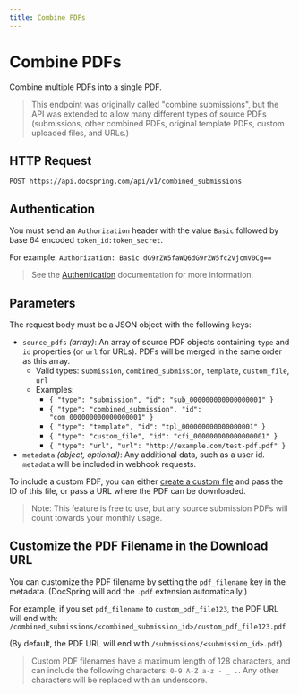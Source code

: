```yaml
---
title: Combine PDFs
---
```


# Combine PDFs

Combine multiple PDFs into a single PDF.

> This endpoint was originally called "combine submissions", but the API was extended
> to allow many different types of source PDFs (submissions, other combined PDFs, original template PDFs, custom uploaded files, and URLs.)

## HTTP Request

`POST https://api.docspring.com/api/v1/combined_submissions`

## Authentication

You must send an `Authorization` header with the value `Basic` followed by base 64 encoded `token_id:token_secret`.

For example: `Authorization: Basic dG9rZW5faWQ6dG9rZW5fc2VjcmV0Cg==`

> See the [Authentication](../install-api-client/authentication) documentation for more information.

## Parameters

The request body must be a JSON object with the following keys:

- `source_pdfs` _(array)_: An array of source PDF objects containing `type` and `id` properties (or `url` for URLs). PDFs will be merged in the same order as this array.
  - Valid types: `submission`, `combined_submission`, `template`, `custom_file`, `url`
  - Examples:
    - `{ "type": "submission", "id": "sub_000000000000000001" }`
    - `{ "type": "combined_submission", "id": "com_000000000000000001" }`
    - `{ "type": "template", "id": "tpl_000000000000000001" }`
    - `{ "type": "custom_file", "id": "cfi_000000000000000001" }`
    - `{ "type": "url", "url": "http://example.com/test-pdf.pdf" }`
- `metadata` _(object, optional)_: Any additional data, such as a user id. `metadata` will be included in webhook requests.

To include a custom PDF, you can either [create a custom file](./create-custom-file) and pass the ID of this file, or pass a URL where the PDF can be downloaded.

> Note: This feature is free to use, but any source submission PDFs will count towards your monthly usage.

## Customize the PDF Filename in the Download URL

You can customize the PDF filename by setting the `pdf_filename` key in the metadata. (DocSpring will add the `.pdf` extension automatically.)

For example, if you set `pdf_filename` to `custom_pdf_file123`, the PDF URL will end with: `/combined_submissions/<combined_submission_id>/custom_pdf_file123.pdf`

(By default, the PDF URL will end with `/submissions/<submission_id>.pdf`)

> Custom PDF filenames have a maximum length of 128 characters, and can include the following characters:
> `0-9 A-Z a-z - _ .`. Any other characters will be replaced with an underscore.

<CodeSwitcher :languages="{javascript:'JavaScript', ruby:'Ruby', python:'Python', php:'PHP', csharp:'C#', bash:'bash'}">
<template v-slot:javascript>

```javascript
// Find your API tokens here: https://app.docspring.com/api_tokens

import DocSpring from 'docspring'

var config = new DocSpring.Configuration()
config.apiTokenId = 'DOCSPRING_API_TOKEN_ID'
config.apiTokenSecret = 'DOCSPRING_API_TOKEN_SECRET'
docspring = new DocSpring.Client(config)

var options = {
  test: false,
  source_pdfs: [
    { type: 'submission', id: 'sub_000000000000000001' },
    { type: 'template', id: 'tpl_000000000000000001' },
    { type: 'submission', id: 'sub_000000000000000002' },
  ],
  wait: true,
}

docspring.combinePdfs(options, function (error, response) {
  if (error) throw error
  var combined_submission = response.combined_submission

  console.log('Download your PDF at:', combined_submission.download_url)
})
```

</template>
<template v-slot:ruby>

```ruby
require 'docspring'

ENV['DOCSPRING_TOKEN_ID'] = "YOUR_API_TOKEN_ID"
ENV['DOCSPRING_TOKEN_SECRET'] = "YOUR_API_TOKEN_SECRET"

DocSpring.configure do |c|
  c.username  = ENV['DOCSPRING_TOKEN_ID']
  c.password  = ENV['DOCSPRING_TOKEN_SECRET']
end

docspring = DocSpring::Client.new

response = docspring.combine_pdfs(
  source_pdfs: [
    { type: "submission", id: "sub_000000000000000001" },
    { type: "submission", id: "sub_000000000000000002" },
  ],
  metadata: {
    user_id: 123
  }
)

puts "Download your combined PDF at: #{response.combined_submission.download_url}"
```

</template>
<template v-slot:python>

```python
# This is a live example that you can run in the Python interpreter
import docspring

client = docspring.Client()
client.api_client.configuration.username = "DOCSPRING_TOKEN_ID"
client.api_client.configuration.password = "DOCSPRING_TOKEN_SECRET"

combined_submission = client.combine_pdfs({
  "source_pdfs": [
    { "type": "submission", "id": "sub_000000000000000001" },
    { "type": "submission", "id": "sub_000000000000000002" },
  ],
  "metadata": {
    "user_id": 123,
  }
})

print("Download your combined PDF at: %s" % combined_submission.download_url)
```

</template>
<template v-slot:php>

```php
<?php
// This is a live example that you can run in the PHP interactive shell (php -a)
$docspring = new DocSpring\Client();
$docspring->getConfig()->setUsername('YOUR_API_TOKEN_ID');
$docspring->getConfig()->setPassword('YOUR_API_TOKEN_SECRET');

$params = new DocSpring\Model\CreateCombinedSubmissionBody([
  "test" => false,
  "source_pdfs" => [
    [ "type" => "submission", "id" => "sub_000000000000000001" ],
    [ "type" => "submission", "id" => "sub_000000000000000002" ]
  ],
  "metadata" => [ "key" => "value" ]
])

$response = $docspring->combinePdfs($params);
echo $response;

echo "Download your combined PDF at: " . $response->getCombinedSubmission()->getDownloadUrl();
```

</template>
<template v-slot:csharp>

```csharp
using System;
using System.Diagnostics;
using DocSpring.Client.Api;
using DocSpring.Client.Client;
using DocSpring.Client.Model;

namespace Example
{
    public class DocSpringExample
    {
        public void main()
        {
          Configuration.Default.Username = "yRaaR9JmTPtGX7EN";
          Configuration.Default.Password = "IB3TRkSdm4f2BdtU_D3YgxjdMB7l-r2fOgvxD1Yzwec";

          var apiInstance = new PDFApi();
          var combinedSubmissionData = new CombinePdfsData(
            test: false,
            sourcePdfs: new List<Object>(new Object[] {
              new {
                type = "submission",
                id = "sub_000000000000000001",
              },
              new {
                type = "custom_file",
                id = "csi_000000000000000001",
              },
            })
          );

          var combinedSubmission = apiInstance.CombinePdfs(combinedSubmissionData);
          Debug.WriteLine(combinedSubmission);

          // The job will now be in the "pending" state until it is processed.
          // You may want to call GetCombinedSubmission once per second until
          // the state changes to "processed".
          // Alternatively, you can set up a webhook notification.
        }
    }
}
```

</template>
<template v-slot:bash>

The following example waits for the merged PDF to be processed, then prints the download URL.

```bash
# This is a live example that you can run in your console.

export API_TOKEN_ID="YOUR_API_TOKEN_ID"
export API_TOKEN_SECRET="YOUR_API_TOKEN_SECRET"

combine_submissions() {
  curl -s "https://api.docspring.com/api/v1/combined_submissions" \
    -u "$API_TOKEN_ID:$API_TOKEN_SECRET" \
    -H "Content-Type: application/json" \
    -X POST \
    -d '{"source_pdfs":[{"type": "submission", "id": "SUBMISSION_1_ID"}, {"type": "submission", "id": "SUBMISSION_2_ID"}], "metadata": { "user_id": 123 }}'
}

get_combined_submission() {
  curl -s "https://api.docspring.com/api/v1/combined_submissions/$1" \
    -u "$API_TOKEN_ID:$API_TOKEN_SECRET"
}

get_json_value() {
  echo "$1" | sed -n 's/.*"'"$2"'":"\([^"]\+\)".*/\1/p'
}

RESPONSE=$(combine_submissions)
echo $RESPONSE
SUBMISSION_ID=$(get_json_value "$RESPONSE" id)
SUBMISSION_STATE=$(get_json_value "$RESPONSE" state)

echo "Waiting for PDF to be processed..."
while [[ "$SUBMISSION_STATE" = "pending" ]]; do
  sleep 1
  RESPONSE=$(get_combined_submission "$SUBMISSION_ID")
  SUBMISSION_STATE=$(get_json_value "$RESPONSE" state)
done

echo "Download your combined PDF at:"
get_json_value "$RESPONSE" download_url
```

</template>
</CodeSwitcher>